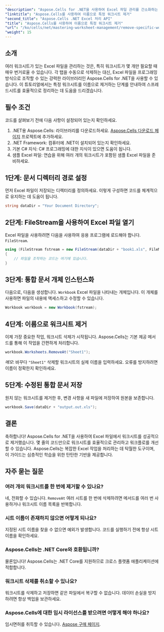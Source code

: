 ```yaml
---
"description": "Aspose.Cells for .NET을 사용하여 Excel 파일 관리를 간소화하는 방법을 알아보세요. 이 가이드에서는 특정 워크시트를 이름으로 프로그래밍 방식으로 제거하는 단계를 안내하여 시간을 절약하고 스프레드시트를 체계적으로 정리할 수 있도록 도와줍니다."
"linktitle": "Aspose.Cells를 사용하여 이름으로 특정 워크시트 제거"
"second_title": "Aspose.Cells .NET Excel 처리 API"
"title": "Aspose.Cells를 사용하여 이름으로 특정 워크시트 제거"
"url": "/ko/cells/net/mastering-worksheet-management/remove-specific-worksheets-by-name/"
"weight": 15
---
```


## 소개

여러 워크시트가 있는 Excel 파일을 관리하는 것은, 특히 워크시트가 몇 개만 필요할 때 매우 번거로울 수 있습니다. 각 탭을 수동으로 삭제하는 대신, Excel 파일을 프로그래밍 방식으로 조작할 수 있는 강력한 라이브러리인 Aspose.Cells for .NET을 사용할 수 있습니다. 이 튜토리얼에서는 특정 워크시트를 이름으로 제거하는 단계를 안내하여 스프레드시트를 효율적으로 정리하는 데 도움을 드리겠습니다.

## 필수 조건

코드를 살펴보기 전에 다음 사항이 설정되어 있는지 확인하세요.

1. .NET용 Aspose.Cells: 라이브러리를 다운로드하세요. [Aspose.Cells 다운로드 페이지](https://releases.aspose.com/cells/net/) 프로젝트에 추가하세요.
2. .NET Framework: 컴퓨터에 .NET이 설치되어 있는지 확인하세요.
3. 기본 C# 지식: C# 프로그래밍에 대한 지식이 있으면 도움이 됩니다.
4. 샘플 Excel 파일: 연습을 위해 여러 개의 워크시트가 포함된 샘플 Excel 파일을 준비하세요.

## 1단계: 문서 디렉터리 경로 설정

먼저 Excel 파일이 저장되는 디렉터리를 정의하세요. 이렇게 구성하면 코드를 체계적으로 유지하는 데 도움이 됩니다.

```csharp
string dataDir = "Your Document Directory";
```

## 2단계: FileStream을 사용하여 Excel 파일 열기

Excel 파일을 사용하려면 다음을 사용하여 응용 프로그램에 로드해야 합니다. `FileStream`.

```csharp
using (FileStream fstream = new FileStream(dataDir + "book1.xls", FileMode.Open))
{
    // 파일을 조작하는 코드는 여기에 있습니다.
}
```

## 3단계: 통합 문서 개체 인스턴스화

다음으로, 다음을 생성합니다. `Workbook` Excel 파일을 나타내는 개체입니다. 이 개체를 사용하면 파일의 내용에 액세스하고 수정할 수 있습니다.

```csharp
Workbook workbook = new Workbook(fstream);
```

## 4단계: 이름으로 워크시트 제거

이제 가장 중요한 작업, 워크시트 삭제가 시작됩니다. Aspose.Cells는 기본 제공 메서드를 통해 이 작업을 간편하게 처리합니다.

```csharp
workbook.Worksheets.RemoveAt("Sheet1");
```

*메모*: 바꾸다 `"Sheet1"` 삭제할 워크시트의 실제 이름을 입력하세요. 오류를 방지하려면 이름이 정확한지 확인하세요.

## 5단계: 수정된 통합 문서 저장

원치 않는 워크시트를 제거한 후, 변경 사항을 새 파일에 저장하여 원본을 보존합니다.

```csharp
workbook.Save(dataDir + "output.out.xls");
```

## 결론

축하합니다! Aspose.Cells for .NET을 사용하여 Excel 파일에서 워크시트를 성공적으로 제거했습니다. 몇 줄의 코드만으로 워크시트를 효율적으로 관리하고 워크플로를 개선할 수 있습니다. Aspose.Cells는 복잡한 Excel 작업을 처리하는 데 탁월한 도구이며, 이 가이드는 심층적인 학습을 위한 탄탄한 기반을 제공합니다.

## 자주 묻는 질문

### 여러 개의 워크시트를 한 번에 제거할 수 있나요?

네, 전화할 수 있습니다. `RemoveAt` 여러 시트를 한 번에 삭제하려면 메서드를 여러 번 사용하거나 워크시트 이름 목록을 반복합니다.

### 시트 이름이 존재하지 않으면 어떻게 되나요?

지정된 시트 이름을 찾을 수 없으면 예외가 발생합니다. 코드를 실행하기 전에 항상 시트 이름을 확인하세요.

### Aspose.Cells는 .NET Core와 호환됩니까?

물론입니다! Aspose.Cells는 .NET Core를 지원하므로 크로스 플랫폼 애플리케이션에 적합합니다.

### 워크시트 삭제를 취소할 수 있나요?

워크시트를 삭제하고 저장하면 같은 파일에서 복구할 수 없습니다. 데이터 손실을 방지하려면 항상 백업을 보관하세요.

### Aspose.Cells에 대한 임시 라이선스를 받으려면 어떻게 해야 하나요?

임시면허를 취득할 수 있습니다. [Aspose 구매 페이지](https://purchase.aspose.com/temporary-license/).